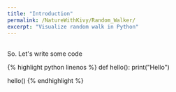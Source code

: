 ```yaml
---
title: "Introduction"
permalink: /NatureWithKivy/Random_Walker/
excerpt: "Visualize random walk in Python"
---
```

<br>
So. Let's write some code


{% highlight python linenos %}
def hello():
    print("Hello")

hello()
{% endhighlight %}
